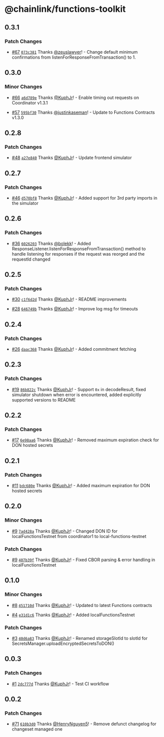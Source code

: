 # @chainlink/functions-toolkit

## 0.3.1

### Patch Changes

- [#67](https://github.com/smartcontractkit/functions-toolkit/pull/67) [`073c381`](https://github.com/smartcontractkit/functions-toolkit/commit/073c381e4ba5854f4a5eebddcf152515c4933772) Thanks [@zeuslawyer](https://github.com/zeuslawyer)! - Change default minimum confirmations from listenForResponseFromTransaction() to 1.

## 0.3.0

### Minor Changes

- [#66](https://github.com/smartcontractkit/functions-toolkit/pull/66) [`a6d789e`](https://github.com/smartcontractkit/functions-toolkit/commit/a6d789e2881bef8341c621b11ef99a0c81b5261e) Thanks [@KuphJr](https://github.com/KuphJr)! - Enable timing out requests on Coordinator v1.3.1

- [#57](https://github.com/smartcontractkit/functions-toolkit/pull/57) [`595bf30`](https://github.com/smartcontractkit/functions-toolkit/commit/595bf30fddcd24620a1a991e4c92a742fc0e9c4f) Thanks [@justinkaseman](https://github.com/justinkaseman)! - Update to Functions Contracts v1.3.0

## 0.2.8

### Patch Changes

- [#48](https://github.com/smartcontractkit/functions-toolkit/pull/48) [`a27e840`](https://github.com/smartcontractkit/functions-toolkit/commit/a27e840e71dfee14b0e083f45cd46c1578fbb511) Thanks [@KuphJr](https://github.com/KuphJr)! - Update frontend simulator

## 0.2.7

### Patch Changes

- [#46](https://github.com/smartcontractkit/functions-toolkit/pull/46) [`d570bf8`](https://github.com/smartcontractkit/functions-toolkit/commit/d570bf8363a08056b442dc7a0437449152aa7dda) Thanks [@KuphJr](https://github.com/KuphJr)! - Added support for 3rd party imports in the simulator

## 0.2.6

### Patch Changes

- [#36](https://github.com/smartcontractkit/functions-toolkit/pull/36) [`6026203`](https://github.com/smartcontractkit/functions-toolkit/commit/6026203593e6cf7239e51b6b2f14df4bfdc3a0f2) Thanks [@bolekk](https://github.com/bolekk)! - Added ResponseListener.listenForResponseFromTransaction() method to handle listening for responses if the request was reorged and the requestId changed

## 0.2.5

### Patch Changes

- [#30](https://github.com/smartcontractkit/functions-toolkit/pull/30) [`c1f6d2d`](https://github.com/smartcontractkit/functions-toolkit/commit/c1f6d2d7b2c7d8d879b94962ee521381d1f99ac8) Thanks [@KuphJr](https://github.com/KuphJr)! - README improvements

- [#28](https://github.com/smartcontractkit/functions-toolkit/pull/28) [`646749b`](https://github.com/smartcontractkit/functions-toolkit/commit/646749bcabc8b9a971187d359db48e3b1a38ba18) Thanks [@KuphJr](https://github.com/KuphJr)! - Improve log msg for timeouts

## 0.2.4

### Patch Changes

- [#26](https://github.com/smartcontractkit/functions-toolkit/pull/26) [`daac368`](https://github.com/smartcontractkit/functions-toolkit/commit/daac368e8d05c574262cb6f946c77f629cd216ea) Thanks [@KuphJr](https://github.com/KuphJr)! - Added commitment fetching

## 0.2.3

### Patch Changes

- [#19](https://github.com/smartcontractkit/functions-toolkit/pull/19) [`86b822c`](https://github.com/smartcontractkit/functions-toolkit/commit/86b822c16f3f93ea4916f36e6067ce060500ae6c) Thanks [@KuphJr](https://github.com/KuphJr)! - Support `0x` in decodeResult, fixed simulator shutdown when error is encountered, added explicitly supported versions to README

## 0.2.2

### Patch Changes

- [#17](https://github.com/smartcontractkit/functions-toolkit/pull/17) [`6e98aa6`](https://github.com/smartcontractkit/functions-toolkit/commit/6e98aa638bb1b6ee11a787e2dc15ca5739d02bb8) Thanks [@KuphJr](https://github.com/KuphJr)! - Removed maximum expiration check for DON hosted secrets

## 0.2.1

### Patch Changes

- [#11](https://github.com/smartcontractkit/functions-toolkit/pull/11) [`bdc680e`](https://github.com/smartcontractkit/functions-toolkit/commit/bdc680e9b112cf6fc5397a9b062d4578e2c0db49) Thanks [@KuphJr](https://github.com/KuphJr)! - Added maximum expiration for DON hosted secrets

## 0.2.0

### Minor Changes

- [#9](https://github.com/smartcontractkit/functions-toolkit/pull/9) [`7ad428a`](https://github.com/smartcontractkit/functions-toolkit/commit/7ad428a5cd49651642bfa33dc6896011e687bae2) Thanks [@KuphJr](https://github.com/KuphJr)! - Changed DON ID for localFunctionsTestnet from coordinator1 to local-functions-testnet

### Patch Changes

- [#9](https://github.com/smartcontractkit/functions-toolkit/pull/9) [`407b39f`](https://github.com/smartcontractkit/functions-toolkit/commit/407b39f4eeeff300f28a5e85bf550de9351f52af) Thanks [@KuphJr](https://github.com/KuphJr)! - Fixed CBOR parsing & error handling in localFunctionsTestnet

## 0.1.0

### Minor Changes

- [#8](https://github.com/smartcontractkit/functions-toolkit/pull/8) [`451710d`](https://github.com/smartcontractkit/functions-toolkit/commit/451710d6d80a70218f0f7e793a2677f6815b7139) Thanks [@KuphJr](https://github.com/KuphJr)! - Updated to latest Functions contracts

- [#4](https://github.com/smartcontractkit/functions-toolkit/pull/4) [`e31d1c6`](https://github.com/smartcontractkit/functions-toolkit/commit/e31d1c6e82d7ff0e7128aea0dc024e572c7a6050) Thanks [@KuphJr](https://github.com/KuphJr)! - Added localFunctionsTestnet

### Patch Changes

- [#3](https://github.com/smartcontractkit/functions-toolkit/pull/3) [`40d6a83`](https://github.com/smartcontractkit/functions-toolkit/commit/40d6a831ee7726d25c43d8041ff6f33ed3c385b9) Thanks [@KuphJr](https://github.com/KuphJr)! - Renamed storageSlotId to slotId for SecretsManager.uploadEncryptedSecretsToDON()

## 0.0.3

### Patch Changes

- [#1](https://github.com/smartcontractkit/functions-toolkit/pull/1) [`2dc777d`](https://github.com/smartcontractkit/functions-toolkit/commit/2dc777de7316974405e5bf669ae4bbacbe5e09a5) Thanks [@KuphJr](https://github.com/KuphJr)! - Test CI workflow

## 0.0.2

### Patch Changes

- [#71](https://github.com/smartcontractkit/functions-toolkit/pull/71) [`610b3d0`](https://github.com/smartcontractkit/functions-toolkit/commit/610b3d035d6e0a64470b721b8f9e3a56814d7e3a) Thanks [@HenryNguyen5](https://github.com/HenryNguyen5)! - Remove defunct changelog for changeset managed one
